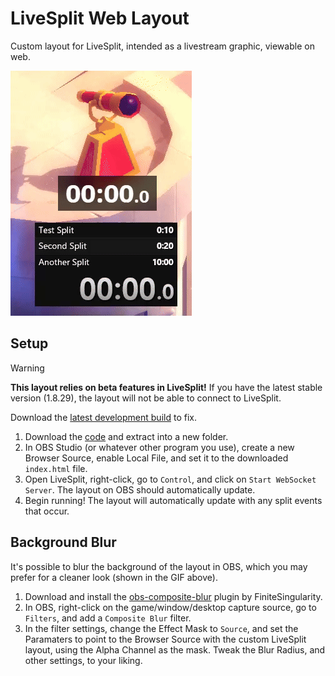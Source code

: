 # LiveSplit Web Layout

Custom layout for LiveSplit, intended as a livestream graphic, viewable on web.

![Demo GIF](./docs/demo.gif)

## Setup

> [!WARNING]
>
> **This layout relies on beta features in LiveSplit!** If you have the latest stable version (1.8.29), the layout will not be able to connect to LiveSplit.
>
> Download the [latest development build](https://raw.githubusercontent.com/LiveSplit/LiveSplit.github.io/artifacts/LiveSplitDevBuild.zip) to fix.

1. Download the [code](https://github.com/jeanwll/LiveSplitOne-OBS-Layout/archive/refs/heads/main.zip) and extract into a new folder.
2. In OBS Studio (or whatever other program you use), create a new Browser Source, enable Local File, and set it to the downloaded `index.html` file.
3. Open LiveSplit, right-click, go to `Control`, and click on `Start WebSocket Server`. The layout on OBS should automatically update.
4. Begin running! The layout will automatically update with any split events that occur.

## Background Blur

It's possible to blur the background of the layout in OBS, which you may prefer for a cleaner look (shown in the GIF above).

1. Download and install the [obs-composite-blur](https://github.com/FiniteSingularity/obs-composite-blur) plugin by FiniteSingularity.
2. In OBS, right-click on the game/window/desktop capture source, go to `Filters`, and add a `Composite Blur` filter.
3. In the filter settings, change the Effect Mask to `Source`, and set the Paramaters to point to the Browser Source with the custom LiveSplit layout, using the Alpha Channel as the mask. Tweak the Blur Radius, and other settings, to your liking.
